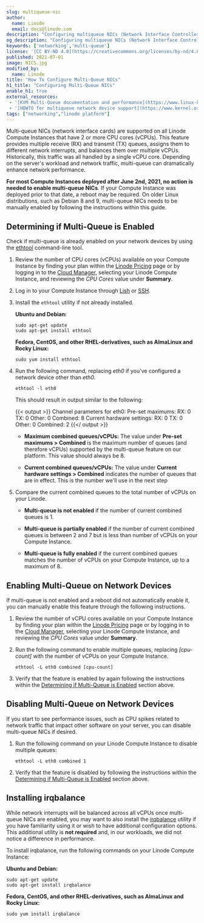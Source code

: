 ```yaml
---
slug: multiqueue-nic
author:
  name: Linode
  email: docs@linode.com
description: "Configuring multiqueue NICs (Network Interface Controllers) on a Linode to improve networking performance."
og_description: "Configuring multiqueue NICs (Network Interface Controllers) on a Linode to improve networking performance."
keywords: ['networking','multi-queue']
license: '[CC BY-ND 4.0](https://creativecommons.org/licenses/by-nd/4.0)'
published: 2021-07-01
image: NICS.jpg
modified_by:
  name: Linode
title: "How To Configure Multi-Queue NICs"
h1_title: "Configuring Multi-Queue NICs"
enable_h1: true
external_resources:
 - '[KVM Multi-Queue documentation and performance](https://www.linux-kvm.org/page/Multiqueue)'
 - '[HOWTO for multiqueue network device support](https://www.kernel.org/doc/html/latest/networking/multiqueue.html)'
tags: ["networking","linode platform"]
---
```


Multi-queue NICs (network interface cards) are supported on all Linode Compute Instances that have 2 or more CPU cores (vCPUs). This feature provides multiple receive (RX) and transmit (TX) queues, assigns them to different network interrupts, and balances them over multiple vCPUs. Historically, this traffic was all handled by a single vCPU core. Depending on the server's workload and network traffic, multi-queue can dramatically enhance network performance.

**For most Compute Instances deployed after June 2nd, 2021, no action is needed to enable multi-queue NICs**. If your Compute Instance was deployed prior to that date, a reboot may be required. On older Linux distributions, such as Debian 8 and 9, multi-queue NICs needs to be manually enabled by following the instructions within this guide.

## Determining if Multi-Queue is Enabled

Check if multi-queue is already enabled on your network devices by using the [ethtool](https://en.wikipedia.org/wiki/Ethtool) command-line tool.

1.  Review the number of CPU cores (vCPUs) available on your Compute Instance by finding your plan within the [Linode Pricing](https://www.linode.com/pricing/) page or by logging in to the [Cloud Manager](https://cloud.linode.com/), selecting your Linode Compute Instance, and reviewing the *CPU Cores* value under **Summary**.

1.  Log in to your Compute Instance through [Lish](/docs/guides/using-the-linode-shell-lish/) or [SSH](/docs/guides/networking/ssh/connect-to-server-over-ssh/).

1.  Install the `ethtool` utility if not already installed.

    **Ubuntu and Debian:**

        sudo apt-get update
        sudo apt-get install ethtool

    **Fedora, CentOS, and other RHEL-derivatives, such as AlmaLinux and Rocky Linux:**

        sudo yum install ethtool

1.  Run the following command, replacing *eth0* if you've configured a network device other than *eth0*.

        ethtool -l eth0

    This should result in output similar to the following:

    {{< output >}}
Channel parameters for eth0:
Pre-set maximums:
RX:             0
TX:             0
Other:          0
Combined:       8
Current hardware settings:
RX:             0
TX:             0
Other:          0
Combined:       2
{{</ output >}}

    - **Maximum combined queues/vCPUs:** The value under **Pre-set maximums > Combined** is the maximum number of queues (and therefore vCPUs) supported by the multi-queue feature on our platform. This value should always be 8.

    - **Current combined queues/vCPUs:** The value under **Current hardware settings > Combined** indicates the number of queues that are in effect. This is the number we'll use in the next step

1.  Compare the current combined queues to the total number of vCPUs on your Linode.

    - **Multi-queue is not enabled** if the number of current combined queues is 1.

    - **Multi-queue is partially enabled** if the number of current combined queues is between 2 and 7 but is less than number of vCPUs on your Compute Instance.

    - **Multi-queue is fully enabled** if the current combined queues matches the number of vCPUs on your Compute Instance, up to a maximum of 8.

## Enabling Multi-Queue on Network Devices

If multi-queue is not enabled and a reboot did not automatically enable it, you can manually enable this feature through the following instructions.

1.  Review the number of vCPU cores available on your Compute Instance by finding your plan within the [Linode Pricing](https://www.linode.com/pricing/) page or by logging in to the [Cloud Manager](https://cloud.linode.com/), selecting your Linode Compute Instance, and reviewing the *CPU Cores* value under **Summary**.

1.  Run the following command to enable multiple queues, replacing *[cpu-count]* with the number of vCPUs on your Compute Instance.

        ethtool -L eth0 combined [cpu-count]

1.  Verify that the feature is enabled by again following the instructions within the [Determining if Multi-Queue is Enabled](#determining-if-multi-queue-is-enabled) section above.

## Disabling Multi-Queue on Network Devices

If you start to see performance issues, such as CPU spikes related to network traffic that impact other software on your server, you can disable multi-queue NICs if desired.

1.  Run the following command on your Linode Compute Instance to disable multiple queues:

        ethtool -L eth0 combined 1

1.  Verify that the feature is disabled by following the instructions within the [Determining if Multi-Queue is Enabled](#determining-if-multi-queue-is-enabled) section above.

## Installing irqbalance

While network interrupts will be balanced across all vCPUs once multi-queue NICs are enabled, you may want to also install the [irqbalance](https://github.com/Irqbalance/irqbalance) utility if you have familiarity using it or wish to have additional configuration options. This additional utility is **not required** and, in our workloads, we did not notice a difference in performance.

To install irqbalance, run the following commands on your Linode Compute Instance:

**Ubuntu and Debian:**

    sudo apt-get update
    sudo apt-get install irqbalance

**Fedora, CentOS, and other RHEL-derivatives, such as AlmaLinux and Rocky Linux:**

    sudo yum install irqbalance